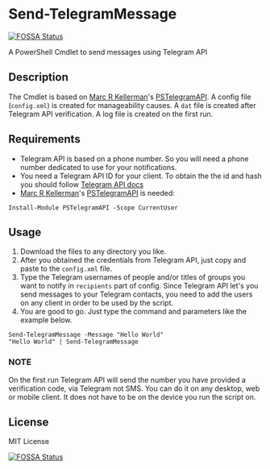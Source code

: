 # Send-TelegramMessage
[![FOSSA Status](https://app.fossa.io/api/projects/git%2Bgithub.com%2Fzbalkan%2FSend-TelegramMessage.svg?type=shield)](https://app.fossa.io/projects/git%2Bgithub.com%2Fzbalkan%2FSend-TelegramMessage?ref=badge_shield)

A PowerShell Cmdlet to send messages using Telegram API

## Description
The Cmdlet is based on [Marc R Kellerman](https://github.com/mkellerman)'s [PSTelegramAPI](https://github.com/mkellerman/PSTelegramAPI). A config file (`config.xml`) is created for manageability causes.
A `dat` file is created after Telegram API verification. A log file is created on the first run.

## Requirements
* Telegram API is based on a phone number. So you will need a phone number dedicated to use for your notifications.
* You need a Telegram API ID for your client. To obtain the the id and hash you should follow [Telegram API docs](https://core.telegram.org/api/obtaining_api_id)
* [Marc R Kellerman](https://github.com/mkellerman)'s [PSTelegramAPI](https://github.com/mkellerman/PSTelegramAPI) is needed:
```
Install-Module PSTelegramAPI -Scope CurrentUser
```

## Usage
1. Download the files to any directory you like.
2. After you obtained the credentials from Telegram API, just copy and paste to the `config.xml` file.
3. Type the Telegram usernames of people and/or titles of groups you want to notify in `recipients` part of config. Since Telegram API let's you send messages to your Telegram contacts, you need to add the users on any client in order to be used by the script.
4. You are good to go. Just type the command and parameters like the example below.

```
Send-TelegramMessage -Message "Hello World"
"Hello World" | Send-TelegramMessage
```

### NOTE
On the first run Telegram API will send the number you have provided a verification code, via Telegram not SMS. You can do it on any desktop, web or mobile client. It does not have to be on the device you run the script on.

## License
MIT License


[![FOSSA Status](https://app.fossa.io/api/projects/git%2Bgithub.com%2Fzbalkan%2FSend-TelegramMessage.svg?type=large)](https://app.fossa.io/projects/git%2Bgithub.com%2Fzbalkan%2FSend-TelegramMessage?ref=badge_large)
